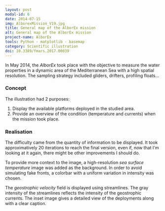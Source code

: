 ```yaml
---
layout: post
modal-id: 6
date: 2014-07-15
img: AlborexMission_V19.jpg
title: General map of the AlborEx mission
alt: General map of the AlborEx mission
project-name: AlborEx
tools: Python - matplotlib - basemap
category: Scientific illustration
doi: 10.3389/fmars.2017.00039
---
```


In May 2014, the *AlborEx* took place with the objective to measure the water properties in a dynamic area of the Mediterranean Sea with a high spatial resolution. The sampling strategy included gliders, drifters, profiling floats...

### Concept

The illustration had 2 purposes:
1. Display the available platforms deployed in the studied area.
2. Provide an overview of the condition (temperature and currents) when the mission took place.

### Realisation

The difficulty came from the quantity of information to be displayed. It took approximatively 20 iterations to reach the final version, even if, now that I'm looking at it again, there might be other improvements I should do.

To provide more context to the image, a high-resolution *sea surface temperature* image was added as the background. In order to avoid simulating fake fronts, a colorbar with a uniform variation in intensity was chosen.

The *geostrophic velocity* field is displayed using streamlines. The gray intensity of the streamlines reflects the intensity of the geostrophic currents. The inset image gives a detailed view of the deployments along with a clear caption.
